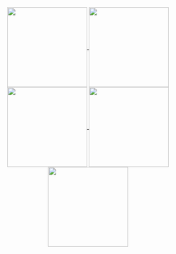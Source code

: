 
<div align="center">
<a href="https://github.com/ali-bouali">
<img align="center" src="http://github-profile-summary-cards.vercel.app/api/cards/stats?username=NathanaelSantos&theme=2077" height="180em" />
<img align="center" src="http://github-profile-summary-cards.vercel.app/api/cards/most-commit-language?username=NathanaelSantos&theme=2077" height="180em" />
<img align="center" src="http://github-profile-summary-cards.vercel.app/api/cards/repos-per-language?username=NathanaelSantos&theme=2077" height="180em" />
<img align="center" src="http://github-profile-summary-cards.vercel.app/api/cards/productive-time?username=NathanaelSantos&theme=2077" height="180em" />
<img align="center" src="http://github-profile-summary-cards.vercel.app/api/cards/profile-details?username=NathanaelSantos&theme=2077" height="180em" />
</div>

